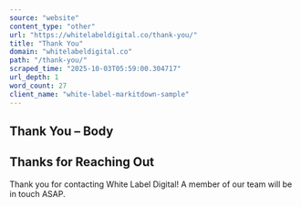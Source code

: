 ```yaml
---
source: "website"
content_type: "other"
url: "https://whitelabeldigital.co/thank-you/"
title: "Thank You"
domain: "whitelabeldigital.co"
path: "/thank-you/"
scraped_time: "2025-10-03T05:59:00.304717"
url_depth: 1
word_count: 27
client_name: "white-label-markitdown-sample"
---
```


## Thank You – Body

## Thanks for Reaching Out

Thank you for contacting White Label Digital! A member of our team will be in touch ASAP.